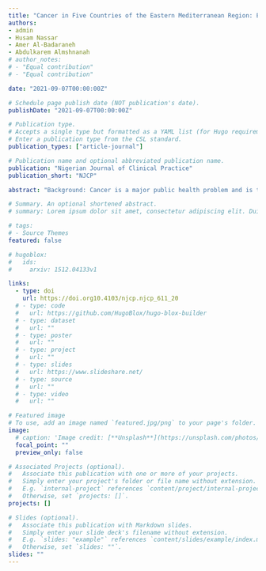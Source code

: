 ```yaml
---
title: "Cancer in Five Countries of the Eastern Mediterranean Region: Epidemiological Trends and Risk Implications"
authors:
- admin
- Husam Nassar
- Amer Al-Badaraneh
- Abdulkarem Almshnanah
# author_notes:
# - "Equal contribution"
# - "Equal contribution"

date: "2021-09-07T00:00:00Z"

# Schedule page publish date (NOT publication's date).
publishDate: "2021-09-07T00:00:00Z"

# Publication type.
# Accepts a single type but formatted as a YAML list (for Hugo requirements).
# Enter a publication type from the CSL standard.
publication_types: ["article-journal"]

# Publication name and optional abbreviated publication name.
publication: "Nigerian Journal of Clinical Practice"
publication_short: "NJCP"

abstract: "Background: Cancer is a major public health problem and is the second leading cause of death around the world. The incidence rates of some cancer types rise dramatically with certain risk factors, a fact that is exemplified by the high susceptibility to lung cancer as a result of tobacco smoking. The frame of cancer as a preventable disease and the challenges of its treatment emphasize the need for specific risk preventive measures. Therefore, attempts are continuously carried out to provide a better understanding of the cancer incidence patterns and how the most common risk factors are implicated. Aims: This study aimed to compare the cancer incidence rates in Jordan, Lebanon, Palestine, Syria, and Iraq over 18 years (2000-2017) and relate the high estimates to certain risk factors to help decision-makers better prevent this disease. Materials and Methods: Graphical and numerical descriptive illustrations of the total incidence rates, age-specific incidence rates, and incidence by cancer type were generated using data obtained from the Global Health Data exchange database. Risk factors prevalence and their pathogenic role were sought using PubMed and science direct databases as well as the world bank data. Results: Lebanon had the highest overall age-adjusted incidence rates with a gradual increase from 231 to 353 and the highest life expectancy mean of 77.5 years. Breast, lung, and colorectal cancers were the most common cancer types in both genders and all ages in the five countries with varied ratios that were consistent with the risk factors prevalent. Conclusions: The association between the spread of the studied risk factors and the high trends of the corresponding cancer types highlights the importance of targeted preventive measures and serve as a guide for evidence-based prevention strategies."

# Summary. An optional shortened abstract.
# summary: Lorem ipsum dolor sit amet, consectetur adipiscing elit. Duis posuere tellus ac convallis placerat. Proin tincidunt magna sed ex sollicitudin condimentum.

# tags:
# - Source Themes
featured: false

# hugoblox:
#   ids:
#     arxiv: 1512.04133v1

links:
  - type: doi
    url: https://doi.org10.4103/njcp.njcp_611_20
  # - type: code
  #   url: https://github.com/HugoBlox/hugo-blox-builder
  # - type: dataset
  #   url: ""
  # - type: poster
  #   url: ""
  # - type: project
  #   url: ""
  # - type: slides
  #   url: https://www.slideshare.net/
  # - type: source
  #   url: ""
  # - type: video
  #   url: ""

# Featured image
# To use, add an image named `featured.jpg/png` to your page's folder. 
image:
  # caption: 'Image credit: [**Unsplash**](https://unsplash.com/photos/jdD8gXaTZsc)'
  focal_point: ""
  preview_only: false

# Associated Projects (optional).
#   Associate this publication with one or more of your projects.
#   Simply enter your project's folder or file name without extension.
#   E.g. `internal-project` references `content/project/internal-project/index.md`.
#   Otherwise, set `projects: []`.
projects: []

# Slides (optional).
#   Associate this publication with Markdown slides.
#   Simply enter your slide deck's filename without extension.
#   E.g. `slides: "example"` references `content/slides/example/index.md`.
#   Otherwise, set `slides: ""`.
slides: ""
---
```


<!-- {{% callout note %}}
Click the *Cite* button above to demo the feature to enable visitors to import publication metadata into their reference management software.
{{% /callout %}}

{{% callout note %}}
Create your slides in Markdown - click the *Slides* button to check out the example.
{{% /callout %}}

Add the publication's **full text** or **supplementary notes** here. You can use rich formatting such as including [code, math, and images](https://docs.hugoblox.com/content/writing-markdown-latex/). -->
